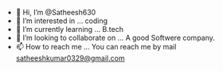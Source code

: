 - 👋 Hi, I’m @Satheesh630
- 👀 I’m interested in ... coding
- 🌱 I’m currently learning ... B.tech 
- 💞️ I’m looking to collaborate on ... A good Softwere company.
- 📫 How to reach me ... You can reach me by mail satheeshkumar0329@gmail.com

<!---
Satheesh630/Satheesh630 is a ✨ special ✨ repository because its `README.md` (this file) appears on your GitHub profile.
You can click the Preview link to take a look at your changes.
--->
